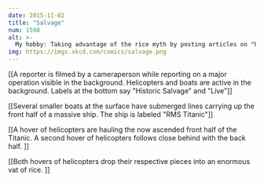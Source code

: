 ```yaml
---
date: 2015-11-02
title: "Salvage"
num: 1598
alt: >-
  My hobby: Taking advantage of the rice myth by posting articles on "how to save your wet phone" which are actually just elaborate recipes for rice pilaf.
img: https://imgs.xkcd.com/comics/salvage.png
---
```

[[A reporter is filmed by a cameraperson while reporting on a major operation visible in the background. Helicopters and boats are active in the background.  Labels at the bottom say "Historic Salvage" and "Live"]]

[[Several smaller boats at the surface have submerged lines carrying up the front half of a massive ship.  The ship is labeled "RMS Titanic"]]

[[A hover of helicopters are hauling the now ascended front half of the Titanic.  A second hover of helicopters follows close behind with the back half. ]]

[[Both hovers of helicopters drop their respective pieces into an enormous vat of rice. ]]

